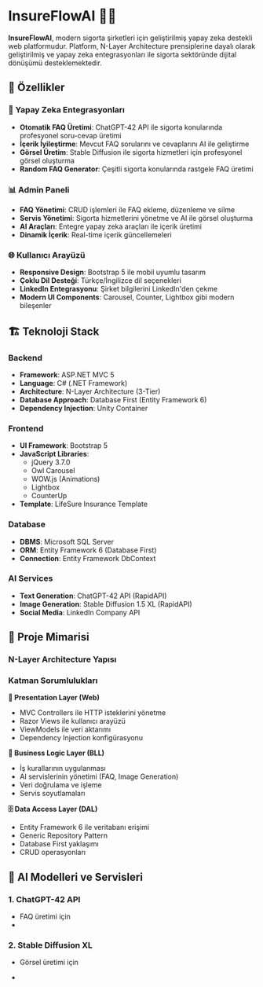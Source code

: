 # InsureFlowAI 🏢🤖

**InsureFlowAI**, modern sigorta şirketleri için geliştirilmiş yapay zeka destekli web platformudur. Platform, N-Layer Architecture prensiplerine dayalı olarak geliştirilmiş ve yapay zeka entegrasyonları ile sigorta sektöründe dijital dönüşümü desteklemektedir.

## 🚀 Özellikler

### 🤖 Yapay Zeka Entegrasyonları
- **Otomatik FAQ Üretimi**: ChatGPT-42 API ile sigorta konularında profesyonel soru-cevap üretimi
- **İçerik İyileştirme**: Mevcut FAQ sorularını ve cevaplarını AI ile geliştirme
- **Görsel Üretim**: Stable Diffusion ile sigorta hizmetleri için profesyonel görsel oluşturma
- **Random FAQ Generator**: Çeşitli sigorta konularında rastgele FAQ üretimi

### 📊 Admin Paneli
- **FAQ Yönetimi**: CRUD işlemleri ile FAQ ekleme, düzenleme ve silme
- **Servis Yönetimi**: Sigorta hizmetlerini yönetme ve AI ile görsel oluşturma
- **AI Araçları**: Entegre yapay zeka araçları ile içerik üretimi
- **Dinamik İçerik**: Real-time içerik güncellemeleri

### 🌐 Kullanıcı Arayüzü
- **Responsive Design**: Bootstrap 5 ile mobil uyumlu tasarım
- **Çoklu Dil Desteği**: Türkçe/İngilizce dil seçenekleri
- **LinkedIn Entegrasyonu**: Şirket bilgilerini LinkedIn'den çekme
- **Modern UI Components**: Carousel, Counter, Lightbox gibi modern bileşenler

## 🏗️ Teknoloji Stack

### Backend
- **Framework**: ASP.NET MVC 5
- **Language**: C# (.NET Framework)
- **Architecture**: N-Layer Architecture (3-Tier)
- **Database Approach**: Database First (Entity Framework 6)
- **Dependency Injection**: Unity Container

### Frontend
- **UI Framework**: Bootstrap 5
- **JavaScript Libraries**: 
  - jQuery 3.7.0
  - Owl Carousel
  - WOW.js (Animations)
  - Lightbox
  - CounterUp
- **Template**: LifeSure Insurance Template

### Database
- **DBMS**: Microsoft SQL Server
- **ORM**: Entity Framework 6 (Database First)
- **Connection**: Entity Framework DbContext

### AI Services
- **Text Generation**: ChatGPT-42 API (RapidAPI)
- **Image Generation**: Stable Diffusion 1.5 XL (RapidAPI)
- **Social Media**: LinkedIn Company API

## 🏢 Proje Mimarisi

### N-Layer Architecture Yapısı

### Katman Sorumlulukları

**🎯 Presentation Layer (Web)**
- MVC Controllers ile HTTP isteklerini yönetme
- Razor Views ile kullanıcı arayüzü
- ViewModels ile veri aktarımı
- Dependency Injection konfigürasyonu

**💼 Business Logic Layer (BLL)**
- İş kurallarının uygulanması
- AI servislerinin yönetimi (FAQ, Image Generation)
- Veri doğrulama ve işleme
- Servis soyutlamaları

**🗄️ Data Access Layer (DAL)**
- Entity Framework 6 ile veritabanı erişimi
- Generic Repository Pattern
- Database First yaklaşımı
- CRUD operasyonları

## 🤖 AI Modelleri ve Servisleri

### 1. ChatGPT-42 API
- FAQ üretimi için
- 
### 2. Stable Diffusion XL
- Görsel üretimi için

- 
